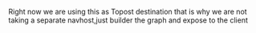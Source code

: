 Right now we are using this as Topost destination that is why we are not 
taking a separate navhost,just builder the graph and expose to the client
